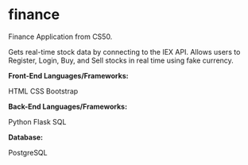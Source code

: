 # finance

Finance Application from CS50. 

Gets real-time stock data by connecting to the IEX API. Allows users to Register, Login, Buy, and Sell stocks in real time using fake currency. 

**Front-End Languages/Frameworks:**

HTML
CSS
Bootstrap

**Back-End Languages/Frameworks:**

Python
Flask
SQL

**Database:**

PostgreSQL
